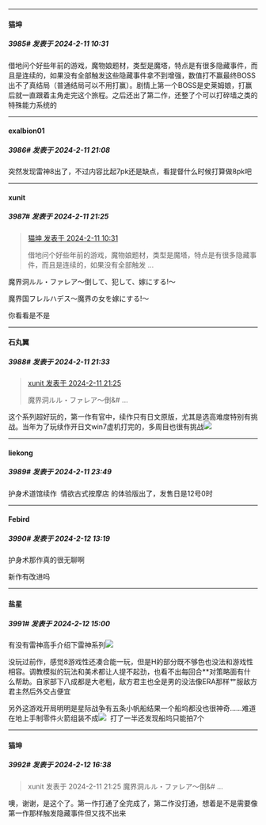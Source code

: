 
*****

####  猫坤  
##### 3985#       发表于 2024-2-11 10:31

借地问个好些年前的游戏，魔物娘题材，类型是魔塔，特点是有很多隐藏事件，而且是连续的，如果没有全部触发这些隐藏事件拿不到增强，数值打不赢最终BOSS出不了真结局（普通结局可以不用打赢）。剧情上第一个BOSS是史莱姆娘，打赢后就一直跟着主角走完这个旅程。之后还出了第二作，还整了个可以打碎墙之类的特殊能力系统的


*****

####  exalbion01  
##### 3986#       发表于 2024-2-11 21:08

突然发现雷神8出了，不过内容比起7pk还是缺点，看提督什么时候打算做8pk吧


*****

####  xunit  
##### 3987#       发表于 2024-2-11 21:25

<blockquote><a href="httphttps://bbs.saraba1st.com/2b/forum.php?mod=redirect&amp;goto=findpost&amp;pid=63938236&amp;ptid=2045114" target="_blank">猫坤 发表于 2024-2-11 10:31</a>

借地问个好些年前的游戏，魔物娘题材，类型是魔塔，特点是有很多隐藏事件，而且是连续的，如果没有全部触发 ...</blockquote>
魔界洞ルル・ファレア～倒して、犯して、嫁にする!～

魔界国フレルハデス～魔界の女を嫁にする!～

你看看是不是

*****

####  石丸翼  
##### 3988#       发表于 2024-2-11 21:33

<blockquote><a href="httphttps://bbs.saraba1st.com/2b/forum.php?mod=redirect&amp;goto=findpost&amp;pid=63942106&amp;ptid=2045114" target="_blank">xunit 发表于 2024-2-11 21:25</a>

魔界洞ルル・ファレア～倒&amp;# ...</blockquote>
这个系列超好玩的，第一作有官中，续作只有日文原版，尤其是选高难度特别有挑战。当年为了玩续作开日文win7虚机打完的，多周目也很有挑战<img src="https://static.saraba1st.com/image/smiley/face2017/033.png" referrerpolicy="no-referrer">


*****

####  liekong  
##### 3989#       发表于 2024-2-11 23:49

护身术道馆续作  情欲古式按摩店 的体验版出了，发售日是12号0时


*****

####  Febird  
##### 3990#       发表于 2024-2-12 13:19

护身术那作真的很无聊啊

新作有改进吗


*****

####  盐星  
##### 3991#       发表于 2024-2-12 15:00

有没有雷神高手介绍下雷神系列<img src="https://static.saraba1st.com/image/smiley/face2017/001.png" referrerpolicy="no-referrer">

没玩过前作，感觉8游戏性还凑合能一玩，但是H的部分既不够色也没法和游戏性相容。调教模拟的玩法和美术都让人提不起劲，也看不出每回合**对策略面有什么帮助。自家部下八成都是大老粗，敌方君主也全是男的没法像ERA那样艹服敌方君主然后外交占便宜

另外这游戏开局明明是星际战争有五条小帆船结果一个船坞都没也很神奇……难道在地上手制零件火箭组装不成<img src="https://static.saraba1st.com/image/smiley/face2017/037.png" referrerpolicy="no-referrer">  打了一半还发现船坞只能拍7个


*****

####  猫坤  
##### 3992#       发表于 2024-2-12 16:38

<blockquote>xunit 发表于 2024-2-11 21:25
魔界洞ルル・ファレア～倒&amp;# ...</blockquote>
噢，谢谢，是这个了。第一作打通了全完成了，第二作没打通，想着是不是需要像第一作那样触发隐藏事件但又找不出来

